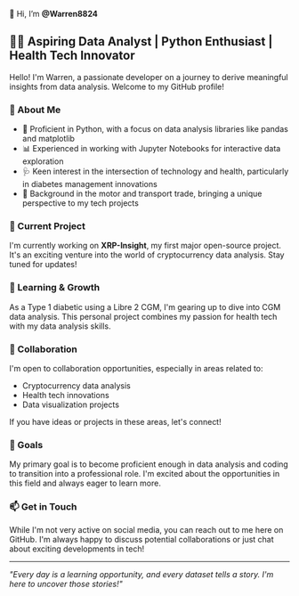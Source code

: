 👋 Hi, I’m **@Warren8824**

## 👨‍💻 Aspiring Data Analyst | Python Enthusiast | Health Tech Innovator

Hello! I'm Warren, a passionate developer on a journey to derive meaningful insights from data analysis. Welcome to my GitHub profile!

### 🚀 About Me

- 🐍 Proficient in Python, with a focus on data analysis libraries like pandas and matplotlib
- 📊 Experienced in working with Jupyter Notebooks for interactive data exploration
- 🩺 Keen interest in the intersection of technology and health, particularly in diabetes management innovations
- 🚗 Background in the motor and transport trade, bringing a unique perspective to my tech projects

### 🔭 Current Project

I'm currently working on **XRP-Insight**, my first major open-source project. It's an exciting venture into the world of cryptocurrency data analysis. Stay tuned for updates!

### 🌱 Learning & Growth

As a Type 1 diabetic using a Libre 2 CGM, I'm gearing up to dive into CGM data analysis. This personal project combines my passion for health tech with my data analysis skills.

### 👥 Collaboration

I'm open to collaboration opportunities, especially in areas related to:
- Cryptocurrency data analysis
- Health tech innovations
- Data visualization projects

If you have ideas or projects in these areas, let's connect!

### 🎯 Goals

My primary goal is to become proficient enough in data analysis and coding to transition into a professional role. I'm excited about the opportunities in this field and always eager to learn more.

### 📫 Get in Touch

While I'm not very active on social media, you can reach out to me here on GitHub. I'm always happy to discuss potential collaborations or just chat about exciting developments in tech!

---

*"Every day is a learning opportunity, and every dataset tells a story. I'm here to uncover those stories!"*
